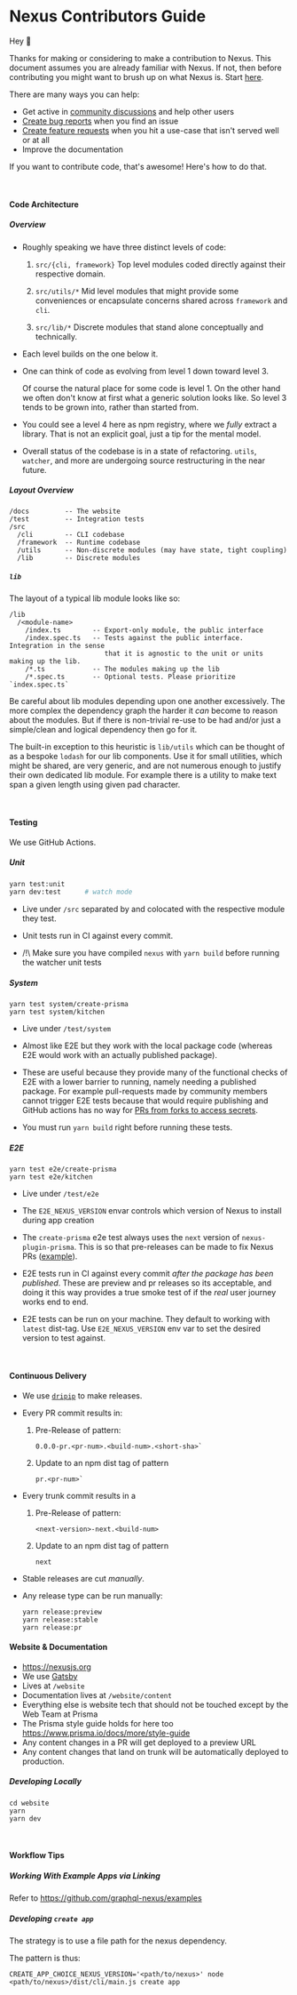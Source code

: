 # Nexus Contributors Guide

Hey 👋

Thanks for making or considering to make a contribution to Nexus. This document assumes you are already familiar with Nexus. If not, then before contributing you might want to brush up on what Nexus is. Start [here](http://nexusjs.org).

There are many ways you can help:

- Get active in [community discussions](https://nxs.li/discussions) and help other users
- [Create bug reports](https://nxs.li/issues/create/bug) when you find an issue
- [Create feature requests](https://nxs.li/issues/create/feature) when you hit a use-case that isn't served well or at all
- Improve the documentation

If you want to contribute code, that's awesome! Here's how to do that.

<br/>

#### Code Architecture

##### Overview

- Roughly speaking we have three distinct levels of code:

  1. `src/{cli, framework}` Top level modules coded directly against their respective domain.

  2. `src/utils/*` Mid level modules that might provide some conveniences or encapsulate concerns shared across `framework` and `cli`.

  3. `src/lib/*` Discrete modules that stand alone conceptually and technically.

- Each level builds on the one below it.

- One can think of code as evolving from level 1 down toward level 3.

  Of course the natural place for some code is level 1. On the other hand we often don't know at first what a generic solution looks like. So level 3 tends to be grown into, rather than started from.

- You could see a level 4 here as npm registry, where we _fully_ extract a library. That is not an explicit goal, just a tip for the mental model.

- Overall status of the codebase is in a state of refactoring. `utils`, `watcher`, and more are undergoing source restructuring in the near future.

##### Layout Overview

```
/docs         -- The website
/test         -- Integration tests
/src
  /cli        -- CLI codebase
  /framework  -- Runtime codebase
  /utils      -- Non-discrete modules (may have state, tight coupling)
  /lib        -- Discrete modules
```

##### `lib`

The layout of a typical lib module looks like so:

```
/lib
  /<module-name>
    /index.ts        -- Export-only module, the public interface
    /index.spec.ts   -- Tests against the public interface. Integration in the sense
                        that it is agnostic to the unit or units making up the lib.
    /*.ts            -- The modules making up the lib
    /*.spec.ts       -- Optional tests. Please prioritize `index.spec.ts`
```

Be careful about lib modules depending upon one another excessively. The more complex the dependency graph the harder it _can_ become to reason about the modules. But if there is non-trivial re-use to be had and/or just a simple/clean and logical dependency then go for it.

The built-in exception to this heuristic is `lib/utils` which can be thought of as a bespoke `lodash` for our lib components. Use it for small utilities, which might be shared, are very generic, and are not numerous enough to justify their own dedicated lib module. For example there is a utility to make text span a given length using given pad character.

<br/>

#### Testing

We use GitHub Actions.

##### Unit

```bash
yarn test:unit
yarn dev:test      # watch mode
```

- Live under `/src` separated by and colocated with the respective module they test.

- Unit tests run in CI against every commit.

- /!\ Make sure you have compiled `nexus` with `yarn build` before running the watcher unit tests

##### System

```
yarn test system/create-prisma
yarn test system/kitchen
```

- Live under `/test/system`

- Almost like E2E but they work with the local package code (whereas E2E would work with an actually published package).

- These are useful because they provide many of the functional checks of E2E with a lower barrier to running, namely needing a published package. For example pull-requests made by community members cannot trigger E2E tests because that would require publishing and GitHub actions has no way for [PRs from forks to access secrets](https://github.community/t5/GitHub-Actions/Allow-secrets-to-be-shared-with-trusted-Actions/td-p/34278).

- You must run `yarn build` right before running these tests.

##### E2E

```
yarn test e2e/create-prisma
yarn test e2e/kitchen
```

- Live under `/test/e2e`

- The `E2E_NEXUS_VERSION` envar controls which version of Nexus to install during app creation

- The `create-prisma` e2e test always uses the `next` version of `nexus-plugin-prisma`. This is so that pre-releases can be made to fix Nexus PRs ([example](https://github.com/graphql-nexus/nexus/pull/859)).

- E2E tests run in CI against every commit _after the package has been published_. These are preview and pr releases so its acceptable, and doing it this way provides a true smoke test of if the _real_ user journey works end to end.

- E2E tests can be run on your machine. They default to working with `latest` dist-tag. Use `E2E_NEXUS_VERSION` env var to set the desired version to test against.

<br/>

#### Continuous Delivery

- We use [`dripip`](https://github.com/prisma-labs/dripip) to make releases.

- Every PR commit results in:

  1. Pre-Release of pattern:

     ```
     0.0.0-pr.<pr-num>.<build-num>.<short-sha>`
     ```

  1. Update to an npm dist tag of pattern

     ```
     pr.<pr-num>`
     ```

- Every trunk commit results in a

  1. Pre-Release of pattern:

     ```
     <next-version>-next.<build-num>
     ```

  1. Update to an npm dist tag of pattern

     ```
     next
     ```

- Stable releases are cut _manually_.

- Any release type can be run manually:

  ```
  yarn release:preview
  yarn release:stable
  yarn release:pr
  ```

#### Website & Documentation

- https://nexusjs.org
- We use [Gatsby](https://gatsbyjs.org)
- Lives at `/website`
- Documentation lives at `/website/content`
- Everything else is website tech that should not be touched except by the Web Team at Prisma
- The Prisma style guide holds for here too https://www.prisma.io/docs/more/style-guide
- Any content changes in a PR will get deployed to a preview URL
- Any content changes that land on trunk will be automatically deployed to production.

##### Developing Locally

```
cd website
yarn
yarn dev
```

<br/>

#### Workflow Tips

##### Working With Example Apps via Linking

Refer to https://github.com/graphql-nexus/examples

##### Developing `create app`

The strategy is to use a file path for the nexus dependency.

The pattern is thus:

```
CREATE_APP_CHOICE_NEXUS_VERSION='<path/to/nexus>' node <path/to/nexus>/dist/cli/main.js create app
```
